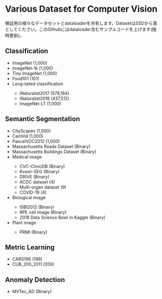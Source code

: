 # Various Dataset for Computer Vision
検証用の様々なデータセットとdataloaderを共有します。DatasetはSSDから落としてください。このGithubにはdataloader含むサンプルコードを上げます(随時更新)。
## Classification

<ul>
  <li>ImageNet (1,000)</li>
  <li>ImageNet-1k (1,000)</li>
  <li>Tiny ImageNet (1,000)</li>
  <li>Food101 (101)</li>
  <li>Long-tailed classification</li>
  <ul>
      <li>iNaturalist2017 (579,184)</li>
      <li>iNaturalist2018 (437,512)</li>
      <li>ImageNet-LT (1,000)</li>
  </ul>
</ul>

## Semantic Segmentation
<ul>
  <li>CityScapes (1,000)</li>
  <li>CamVid (1,000)</li>
  <li>PascalVOC2012 (1,000)</li>
  <li>Massachusetts Roads Dataset (Binary)</li>
  <li>Massachusetts Buildings Dataset (Binary)</li>
  <li>Medical image</li>
      <ul>
          <li>CVC-ClinicDB (Binary)</li>
          <li>Kvasir-SEG (Binary)</li>
          <li>DRIVE (Binary)</li>
          <li>ACDC dataset (4)</li>
          <li>Multi-organ dataset (9)</li>
          <li>COVID-19 (4)</li>
      </ul>
  <li>Biological image</li>
      <ul>
          <li>ISBI2012 (Binary)</li>
          <li>RPE cell image (Binary)</li>
          <li>2018 Data Science Bowl in Kaggle (Binary)</li>
      </ul>
  <li>Plant image</li>
      <ul>
          <li>PRMI (Binary)</li>
      </ul>
</ul>

## Metric Learning
<ul>
  <li>CARS196 (196)</li>
  <li>CUB_200_2011 (200)</li>
</ul>

## Anomaly Detection
<ul>
  <li>MVTec_AD (Binary)</li>
</ul>

